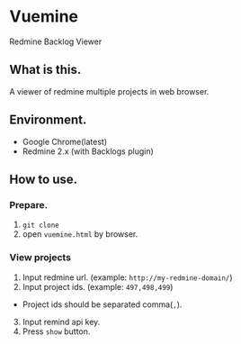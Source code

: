 # Vuemine
Redmine Backlog Viewer

## What is this.
A viewer of redmine multiple projects in web browser.

## Environment.
* Google Chrome(latest)
* Redmine 2.x (with Backlogs plugin)

## How to use.
### Prepare.
1. `git clone`
2. open `vuemine.html` by browser.

### View projects
1. Input redmine url. (example: `http://my-redmine-domain/`)
2. Input project ids. (example: `497,498,499`)
  * Project ids should be separated comma(`,`).
3. Input remind api key.
4. Press `show` button.
